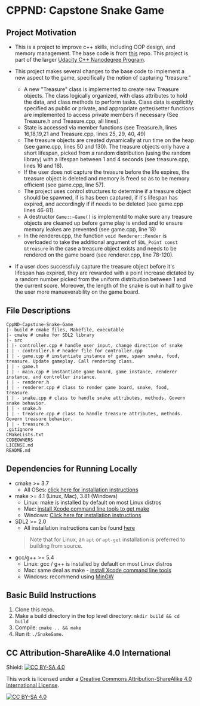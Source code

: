 # CPPND: Capstone Snake Game

## Project Motivation

- This is a project to improve c++ skills, including OOP design, and memory management. The base code is from [this](https://github.com/udacity/CppND-Capstone-Snake-Game) repo. This project is part of the larger [Udacity C++ Nanodegree Program](https://www.udacity.com/course/c-plus-plus-nanodegree--nd213).

- This project makes several changes to the base code to implement a new aspect to the game, specifically the notion of capturing "treasure."
  - A new "Treasure" class is implemented to create new Treasure objects. The class logically organized, with class attributes to hold the data, and class methods to perform tasks. Class data is explicitly specified as public or private, and appropriate getter/setter functions are implemented to access private members if necessary (See Treasure.h and Treasure.cpp, all lines).
  - State is accessed via member functions (see Treasure.h, lines 16,18,19,21 and Treasure.cpp, lines 25, 29, 40, 49)
  - The treasure objects are created dynamically at run time on the heap (see game.cpp, lines 50 and 130). The treasure objects only have a short lifespan, picked from a random distribution (using the random library) with a lifespan between 1 and 4 seconds (see treasure.cpp, lines 16 and 18).
  - If the user does not capture the treasure before the life expires, the treasure object is deleted and memory is freed so as to be memory efficient (see game.cpp, line 57).
  - The project uses control structures to determine if a treasure object should be spawned, if is has been captured, if it's lifespan has expired, and accordingly if if needs to be deleted (see game.cpp lines 46-81).
  - A destructor `Game::~Game()` is implementd to make sure any treasure objects are cleaned up before game play is ended and to ensure memory leakes are prevented (see game.cpp, line 18)
  - In the renderer.cpp, the function `void Renderer::Render` is overloaded to take the additional argument of `SDL_Point const &treasure` in the case a treasure object exists and needs to be rendered on the game board (see renderer.cpp, line 78-120).
- If a user does successfuly capture the treasure object before it's lifespan has expired, they are rewarded with a point increase dictated by a random number picked from the uniform distribution between 1 and the current score. Moreover, the length of the snake is cut in half to give the user more manueverability on the game board.

## File Descriptions

    CppND-Capstone-Snake-Game
    |- build # cmake files, Makefile, executable
    |- cmake # cmake for SDL2 library
    |- src
    | |- controller.cpp # handle user input, change direction of snake
    | | - controller.h # header file for controller.cpp
    | | - game.cpp # instantiate instance of game, spawn snake, food, treasure. Update gameplay. Call rendering class.
    | | - game.h
    | | - main.cpp # instantiate game board, game instance, renderer instance, and controller instance. 
    | | - renderer.h
    | | - renderer.cpp # class to render game board, snake, food, treasure.
    | | - snake.cpp # class to handle snake attributes, methods. Govern snake behavior.
    | | - snake.h
    | | - treasure.cpp # class to handle treasure attributes, methods. Govern treasure behavior.
    | | - treasure.h
    .gitignore
    CMakeLists.txt
    CODEOWNERS
    LICENSE.md
    README.md

## Dependencies for Running Locally
* cmake >= 3.7
  * All OSes: [click here for installation instructions](https://cmake.org/install/)
* make >= 4.1 (Linux, Mac), 3.81 (Windows)
  * Linux: make is installed by default on most Linux distros
  * Mac: [install Xcode command line tools to get make](https://developer.apple.com/xcode/features/)
  * Windows: [Click here for installation instructions](http://gnuwin32.sourceforge.net/packages/make.htm)
* SDL2 >= 2.0
  * All installation instructions can be found [here](https://wiki.libsdl.org/Installation)
  >Note that for Linux, an `apt` or `apt-get` installation is preferred to building from source. 
* gcc/g++ >= 5.4
  * Linux: gcc / g++ is installed by default on most Linux distros
  * Mac: same deal as make - [install Xcode command line tools](https://developer.apple.com/xcode/features/)
  * Windows: recommend using [MinGW](http://www.mingw.org/)

## Basic Build Instructions

1. Clone this repo.
2. Make a build directory in the top level directory: `mkdir build && cd build`
3. Compile: `cmake .. && make`
4. Run it: `./SnakeGame`.


## CC Attribution-ShareAlike 4.0 International


Shield: [![CC BY-SA 4.0][cc-by-sa-shield]][cc-by-sa]

This work is licensed under a
[Creative Commons Attribution-ShareAlike 4.0 International License][cc-by-sa].

[![CC BY-SA 4.0][cc-by-sa-image]][cc-by-sa]

[cc-by-sa]: http://creativecommons.org/licenses/by-sa/4.0/
[cc-by-sa-image]: https://licensebuttons.net/l/by-sa/4.0/88x31.png
[cc-by-sa-shield]: https://img.shields.io/badge/License-CC%20BY--SA%204.0-lightgrey.svg
